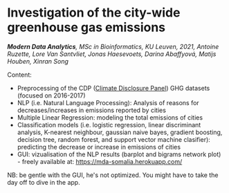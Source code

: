 # Investigation of the city-wide greenhouse gas emissions

<i> <b> Modern Data Analytics</b>, MSc in Bioinformatics, KU Leuven, 2021, Antoine Ruzette, Lore Van Santvliet, Jonas Haesevoets, Darina Abaffyová, Matijs Houben, Xinran Song </i>


Content: 

* Preprocessing of the CDP (<a href="https://www.cdp.net/en">Climate Disclosure Panel</a>) GHG datasets (focused on 2016-2017)
* NLP (i.e. Natural Language Processing): Analysis of reasons for decreases/increases in emissions reported by cities
* Multiple Linear Regression: modeling the total emissions of cities
* Classification models (i.e. logistic regression, linear discriminant analysis, K-nearest neighbour,
gaussian naive bayes, gradient boosting, decision tree, random forest, and support vector machine clasifier): predicting the decrease or increase in emissions of cities
* GUI: vizualisation of the NLP results (barplot and bigrams network plot) - freely available at: https://mda-somalia.herokuapp.com/



NB: be gentle with the GUI, he's not optimized. You might have to take the day off to dive in the app. 


